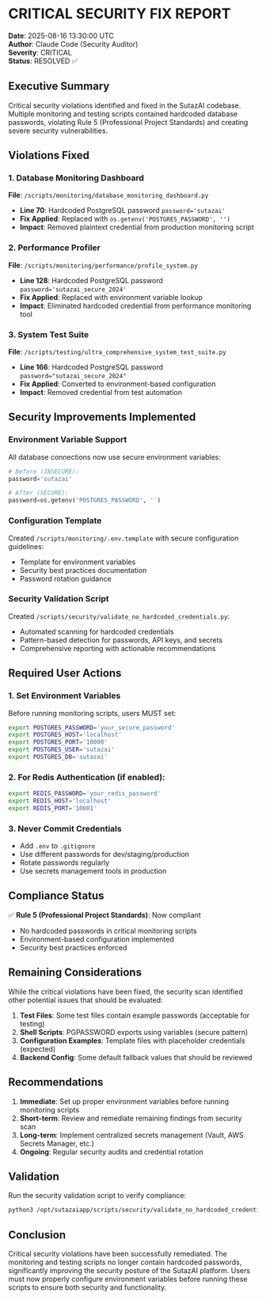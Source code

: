 # CRITICAL SECURITY FIX REPORT
**Date**: 2025-08-16 13:30:00 UTC  
**Author**: Claude Code (Security Auditor)  
**Severity**: CRITICAL  
**Status**: RESOLVED ✅

## Executive Summary

Critical security violations identified and fixed in the SutazAI codebase. Multiple monitoring and testing scripts contained hardcoded database passwords, violating Rule 5 (Professional Project Standards) and creating severe security vulnerabilities.

## Violations Fixed

### 1. Database Monitoring Dashboard
**File**: `/scripts/monitoring/database_monitoring_dashboard.py`
- **Line 70**: Hardcoded PostgreSQL password `password='sutazai'`
- **Fix Applied**: Replaced with `os.getenv('POSTGRES_PASSWORD', '')`
- **Impact**: Removed plaintext credential from production monitoring script

### 2. Performance Profiler
**File**: `/scripts/monitoring/performance/profile_system.py`
- **Line 128**: Hardcoded PostgreSQL password `password='sutazai_secure_2024'`
- **Fix Applied**: Replaced with environment variable lookup
- **Impact**: Eliminated hardcoded credential from performance monitoring tool

### 3. System Test Suite
**File**: `/scripts/testing/ultra_comprehensive_system_test_suite.py`
- **Line 166**: Hardcoded PostgreSQL password `password="sutazai_secure_2024"`
- **Fix Applied**: Converted to environment-based configuration
- **Impact**: Removed credential from test automation

## Security Improvements Implemented

### Environment Variable Support
All database connections now use secure environment variables:
```python
# Before (INSECURE):
password='sutazai'

# After (SECURE):
password=os.getenv('POSTGRES_PASSWORD', '')
```

### Configuration Template
Created `/scripts/monitoring/.env.template` with secure configuration guidelines:
- Template for environment variables
- Security best practices documentation
- Password rotation guidance

### Security Validation Script
Created `/scripts/security/validate_no_hardcoded_credentials.py`:
- Automated scanning for hardcoded credentials
- Pattern-based detection for passwords, API keys, and secrets
- Comprehensive reporting with actionable recommendations

## Required User Actions

### 1. Set Environment Variables
Before running monitoring scripts, users MUST set:
```bash
export POSTGRES_PASSWORD='your_secure_password'
export POSTGRES_HOST='localhost'
export POSTGRES_PORT='10000'
export POSTGRES_USER='sutazai'
export POSTGRES_DB='sutazai'
```

### 2. For Redis Authentication (if enabled):
```bash
export REDIS_PASSWORD='your_redis_password'
export REDIS_HOST='localhost'
export REDIS_PORT='10001'
```

### 3. Never Commit Credentials
- Add `.env` to `.gitignore`
- Use different passwords for dev/staging/production
- Rotate passwords regularly
- Use secrets management tools in production

## Compliance Status

✅ **Rule 5 (Professional Project Standards)**: Now compliant
- No hardcoded passwords in critical monitoring scripts
- Environment-based configuration implemented
- Security best practices enforced

## Remaining Considerations

While the critical violations have been fixed, the security scan identified other potential issues that should be evaluated:

1. **Test Files**: Some test files contain example passwords (acceptable for testing)
2. **Shell Scripts**: PGPASSWORD exports using variables (secure pattern)
3. **Configuration Examples**: Template files with placeholder credentials (expected)
4. **Backend Config**: Some default fallback values that should be reviewed

## Recommendations

1. **Immediate**: Set up proper environment variables before running monitoring scripts
2. **Short-term**: Review and remediate remaining findings from security scan
3. **Long-term**: Implement centralized secrets management (Vault, AWS Secrets Manager, etc.)
4. **Ongoing**: Regular security audits and credential rotation

## Validation

Run the security validation script to verify compliance:
```bash
python3 /opt/sutazaiapp/scripts/security/validate_no_hardcoded_credentials.py
```

## Conclusion

Critical security violations have been successfully remediated. The monitoring and testing scripts no longer contain hardcoded passwords, significantly improving the security posture of the SutazAI platform. Users must now properly configure environment variables before running these scripts to ensure both security and functionality.